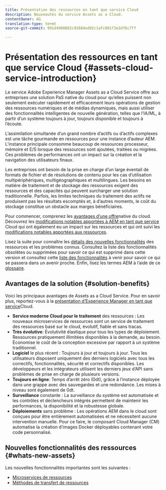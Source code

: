 ```yaml
---
title: Présentation des ressources en tant que service Cloud
description: Nouveautés du service Assets as a Cloud.
contentOwner: AG
translation-type: tm+mt
source-git-commit: 991d4900862c92684ed92c1afc081f3e2d76c7ff

---
```



# Présentation des ressources en tant que service Cloud {#assets-cloud-service-introduction}

<!-- Need review information from gklebus -->

Le service Adobe Experience Manager Assets as a Cloud Service offre aux entreprises une solution PaS native du cloud pour qu’elles puissent non seulement exécuter rapidement et efficacement leurs opérations de gestion des ressources numériques et de médias dynamiques, mais aussi utiliser des fonctionnalités intelligentes de nouvelle génération, telles que l’IA/ML, à partir d’un système toujours à jour, toujours disponible et toujours à l’écoute.

L’assimilation simultanée d’un grand nombre d’actifs ou d’actifs complexes est une tâche gourmande en ressources pour une instance d’auteur AEM. L’instance principale consomme beaucoup de ressources processeur, mémoire et E/S lorsque des ressources sont ajoutées, traitées ou migrées. Ces problèmes de performances ont un impact sur la création et la navigation des utilisateurs finaux.

Les entreprises ont besoin de la prise en charge d’un large éventail de formats de fichier et de résolutions de contenu pour les cas d’utilisation multipériphériques, multigéographiques et multilingues. Les besoins en matière de traitement et de stockage des ressources exigent des ressources et des capacités qui peuvent surcharger une solution traditionnelle. Parfois, les limites techniques du traitement des actifs ne produisent pas les résultats escomptés et, à d’autres moments, le coût du stockage constitue un obstacle aux marges bénéficiaires.

Pour commencer, comprenez les [avantages d’une offre](#solution-benefits)native du cloud. Découvrez les [modifications notables apportées à AEM en tant que service](/help/release-notes/aem-cloud-changes.md) Cloud qui ont également eu un impact sur les ressources et qui ont suivi les [modifications notables apportées aux ressources](/help/assets/assets-cloud-changes.md).

Lisez la suite pour connaître les [détails des nouvelles fonctionnalités](#whats-new-assets) des ressources et les problèmes [](/help/release-notes/known-issues.md)connus. Consultez la liste des fonctionnalités [](/help/release-notes/deprecated-removed-features.md) obsolètes ou supprimées pour savoir ce qui est supprimé dans cette version et consultez cette [liste des fonctionnalités](/help/release-notes/known-issues.md#upcoming-assets-capabilities) à venir pour savoir ce qui se passera dans un avenir proche. Enfin, lisez les termes AEM à l’aide de ce [glossaire](/help/overview/terminology.md).

## Avantages de la solution {#solution-benefits}

Voici les principaux avantages de Assets as a Cloud Service. Pour en savoir plus, reportez-vous à la [présentation d’Experience Manager en tant que service](/help/overview/introduction.md)Cloud.

* **Service moderne Cloud pour le traitement** des ressources : Les nouveaux microservices de ressources sont un service de traitement des ressources basé sur le cloud, évolutif, fiable et sans tracas.
* **Très évolutive**: Évolutivité élastique pour tous les types de déploiement. Ressources pratiquement illimitées disponibles à la demande, au besoin. Économise le coût de la conception excessive par rapport à un système traditionnel.
* **Logiciel** le plus récent : Toujours à jour et toujours à jour. Tous les utilisateurs disposent uniquement des derniers logiciels avec tous les correctifs, fonctionnalités, sécurité et correctifs disponibles. Les développeurs et les intégrateurs utilisent les derniers jeux d’API sans problèmes de prise en charge de plusieurs versions.
* **Toujours en ligne**: Temps d’arrêt zéro (0dt), grâce à l’instance déployée dans une grappe avec des sauvegardes et une redondance. Les mises à niveau sont également de 0dt.
* **Surveillance** constante : La surveillance du système est automatisée et les contrôles et déclencheurs intégrés permettent de maintenir les performances, la disponibilité et la robustesse globale.
* **Déploiements** sans problème : Les opérations AEM dans le cloud sont conçues pour être entièrement automatisées et ne nécessitent aucune intervention manuelle. Pour ce faire, le composant Cloud Manager (CM) automatise la création d’images Docker déployables contenant votre code personnalisé.

## Nouvelles fonctionnalités des ressources {#whats-new-assets}

Les nouvelles fonctionnalités importantes sont les suivantes :

* [Microservices de ressources](/help/assets/asset-microservices-overview.md)
* [Méthodes de transfert de ressources](/help/assets/add-assets.md)
